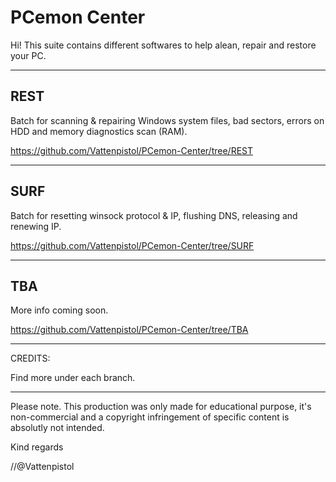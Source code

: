 # PCemon Center

Hi! This suite contains different softwares to help alean, repair and restore your PC.

-----------
REST
---
Batch for scanning & repairing Windows system files, bad sectors, errors on HDD and memory diagnostics scan (RAM).

https://github.com/Vattenpistol/PCemon-Center/tree/REST

-----------
SURF
---
Batch for resetting winsock protocol & IP, flushing DNS, releasing and renewing IP.

https://github.com/Vattenpistol/PCemon-Center/tree/SURF

-----------
TBA
---
More info coming soon.

https://github.com/Vattenpistol/PCemon-Center/tree/TBA

-----------
CREDITS:

Find more under each branch.

-----------
Please note.
This production was only made for educational purpose, it's non-commercial and a copyright infringement of specific content is absolutly not intended.


Kind regards

//@Vattenpistol
